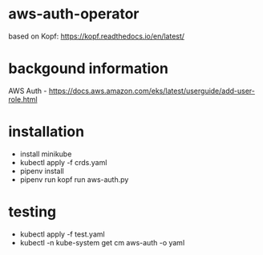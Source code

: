 # aws-auth-operator

based on Kopf: https://kopf.readthedocs.io/en/latest/

# backgound information

AWS Auth - https://docs.aws.amazon.com/eks/latest/userguide/add-user-role.html

# installation

- install minikube
- kubectl apply -f crds.yaml
- pipenv install
- pipenv run kopf run aws-auth.py

# testing 

- kubectl apply -f test.yaml
- kubectl -n kube-system get cm aws-auth -o yaml
